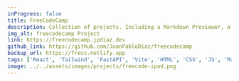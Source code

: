 ```yaml
---
inProgress: false
title: FreeCodeCamp
description: Collection of projects. Including a Markdown Previewer, a Drum Machine, a Calculator, a Pomodoro Clock, a Quote Generator and many more.
img_alt: freecodecamp Project
link: https://freecodecamp.jpdiaz.dev
github_link: https://github.com/JuanPabloDiaz/freecodecamp
backup_url: https://frecc.netlify.app
tags: ['React', 'Tailwind', 'FastAPI', 'Vite', 'HTML', 'CSS', 'JS', 'Markdown']
image: ../../assets/images/projects/freecode-ipad.png
---
```

